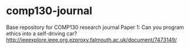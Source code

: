 # comp130-journal
Base repository for COMP130 research journal
Paper 1: Can you program ethics into a self-driving car? http://ieeexplore.ieee.org.ezproxy.falmouth.ac.uk/document/7473149/
